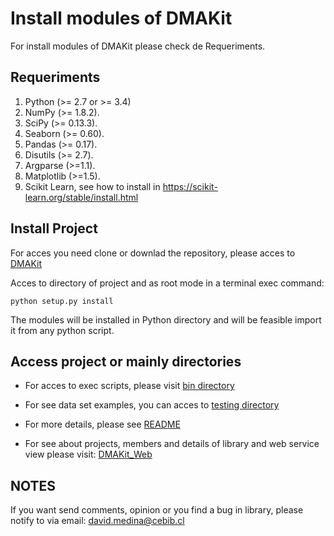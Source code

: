 # Install modules of DMAKit

For install modules of DMAKit please check de Requeriments.

## Requeriments

1. Python (>= 2.7 or >= 3.4)
2. NumPy (>= 1.8.2).
3. SciPy (>= 0.13.3).
4. Seaborn (>= 0.60).
5. Pandas (>= 0.17).
6. Disutils (>= 2.7).
7. Argparse (>=1.1).
8. Matplotlib (>=1.5).
8. Scikit Learn, see how to install in https://scikit-learn.org/stable/install.html

## Install Project

For acces you need clone or downlad the repository, please acces to [DMAKit](https://github.com/dMedinaO/DMAKit)

Acces to directory of project and as root mode in a terminal exec command:

```
python setup.py install
```
The modules will be installed in Python directory and will be feasible import it from any python script.

## Access project or mainly directories

- For acces to exec scripts, please visit [bin directory](./bin)

- For see data set examples, you can acces to [testing directory](./testing)

- For more details, please see [README](./README.md)

- For see about projects, members and details of library and web service view please visit: [DMAKit_Web](http://pesb2.cl/dmakit/home/)

## NOTES

If you want send comments, opinion or you find a bug in library, please notify to via email: david.medina@cebib.cl
